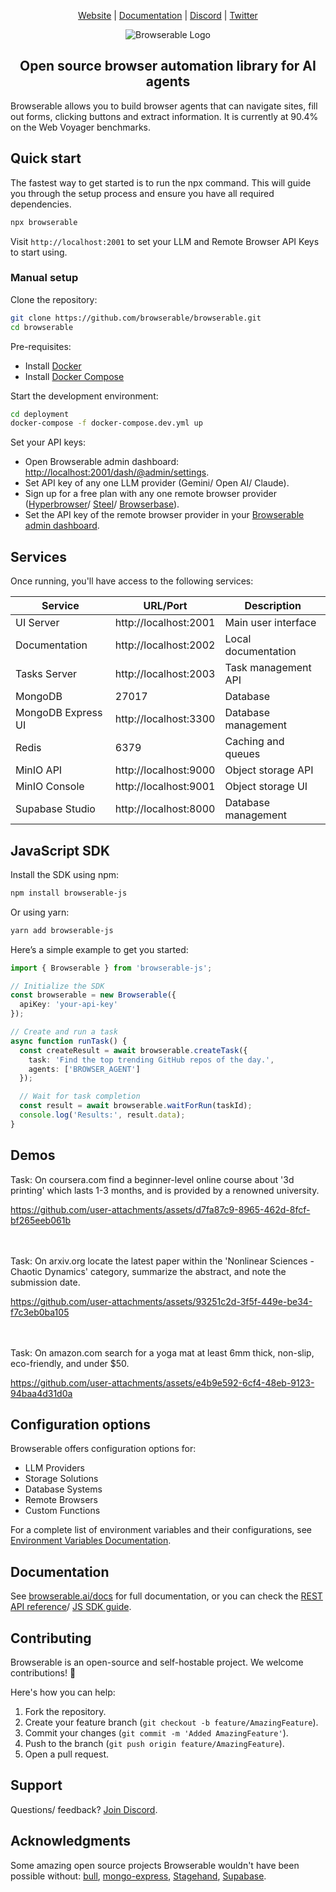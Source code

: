 <div align="center">

[Website](https://browserable.ai) | [Documentation](https://docs.browserable.ai) | [Discord](https://discord.gg/b6s9fXNjeQ) | [Twitter](https://x.com/browserable)

![Browserable Logo](https://github.com/browserable/browserable/blob/main/docs/browserable-ai.png?raw=true)

## Open source browser automation library for AI agents
</div>

Browserable allows you to build browser agents that can navigate sites, fill out forms, clicking buttons and extract information. It is currently at 90.4% on the Web Voyager benchmarks.

## Quick start

The fastest way to get started is to run the npx command. This will guide you through the setup process and ensure you have all required dependencies.

```bash
npx browserable
```

Visit `http://localhost:2001` to set your LLM and Remote Browser API Keys to start using.

### Manual setup

Clone the repository:
  ```bash
  git clone https://github.com/browserable/browserable.git
  cd browserable
  ```

Pre-requisites:
  - Install [Docker](https://docs.docker.com/engine/install/)
  - Install [Docker Compose](https://docs.docker.com/compose/install/)

Start the development environment:
  ```bash
  cd deployment
  docker-compose -f docker-compose.dev.yml up
  ```

Set your API keys:
  - Open Browserable admin dashboard: [http://localhost:2001/dash/@admin/settings](http://localhost:2001/dash/@admin/settings).
  - Set API key of any one LLM provider (Gemini/ Open AI/ Claude).
  - Sign up for a free plan with any one remote browser provider ([Hyperbrowser](https://hyperbrowser.ai/)/ [Steel](https://steel.dev/)/ [Browserbase](https://www.browserbase.com/)).
  - Set the API key of the remote browser provider in your [Browserable admin dashboard](http://localhost:2001/dash/@admin/settings).

## Services

Once running, you'll have access to the following services:

| Service | URL/Port | Description |
|---------|----------|-------------|
| UI Server | http://localhost:2001 | Main user interface |
| Documentation | http://localhost:2002 | Local documentation |
| Tasks Server | http://localhost:2003 | Task management API |
| MongoDB | 27017 | Database |
| MongoDB Express UI | http://localhost:3300 | Database management |
| Redis | 6379 | Caching and queues |
| MinIO API | http://localhost:9000 | Object storage API |
| MinIO Console | http://localhost:9001 | Object storage UI |
| Supabase Studio | http://localhost:8000 | Database management |

## JavaScript SDK

Install the SDK using npm:
```bash
npm install browserable-js
```

Or using yarn:
```bash
yarn add browserable-js
```

Here’s a simple example to get you started:

```typescript
import { Browserable } from 'browserable-js';

// Initialize the SDK
const browserable = new Browserable({
  apiKey: 'your-api-key'
});

// Create and run a task
async function runTask() {
  const createResult = await browserable.createTask({
    task: 'Find the top trending GitHub repos of the day.',
    agents: ['BROWSER_AGENT']
  });

  // Wait for task completion
  const result = await browserable.waitForRun(taskId);
  console.log('Results:', result.data);
}
```

## Demos

Task: On coursera.com find a beginner-level online course about '3d printing' which lasts 1-3 months, and is provided by a renowned university.

https://github.com/user-attachments/assets/d7fa87c9-8965-462d-8fcf-bf265eeb061b

<br><br>
Task: On arxiv.org locate the latest paper within the 'Nonlinear Sciences - Chaotic Dynamics' category, summarize the abstract, and note the submission date.

https://github.com/user-attachments/assets/93251c2d-3f5f-449e-be34-f7c3eb0ba105

<br><br>
Task: On amazon.com search for a yoga mat at least 6mm thick, non-slip, eco-friendly, and under $50.

https://github.com/user-attachments/assets/e4b9e592-6cf4-48eb-9123-94baa4d31d0a


## Configuration options

Browserable offers configuration options for:
- LLM Providers
- Storage Solutions
- Database Systems
- Remote Browsers
- Custom Functions

For a complete list of environment variables and their configurations, see [Environment Variables Documentation](https://docs.browserable.ai/development/environment-variables).

## Documentation
See [browserable.ai/docs](https://docs.browserable.ai) for full documentation, or you can check the [REST API reference](https://docs.browserable.ai/rest-api/introduction)/ [JS SDK guide](https://docs.browserable.ai/js-sdk/introduction).

## Contributing

Browserable is an open-source and self-hostable project. We welcome contributions! 💛

Here's how you can help:
1. Fork the repository.
2. Create your feature branch (`git checkout -b feature/AmazingFeature`).
3. Commit your changes (`git commit -m 'Added AmazingFeature'`).
4. Push to the branch (`git push origin feature/AmazingFeature`).
5. Open a pull request.

## Support

Questions/ feedback? [Join Discord](https://discord.gg/b6s9fXNjeQ).

## Acknowledgments

Some amazing open source projects Browserable wouldn't have been possible without: [bull](https://github.com/OptimalBits/bull), [mongo-express](https://github.com/mongo-express/mongo-express), [Stagehand](https://github.com/browserbase/stagehand), [Supabase](https://github.com/supabase/supabase).
